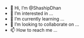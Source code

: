 - 👋 Hi, I’m @ShashipDhan
- 👀 I’m interested in ...
- 🌱 I’m currently learning ...
- 💞️ I’m looking to collaborate on ...
- 📫 How to reach me ...

<!---
ShashipDhan/ShashipDhan is a ✨ special ✨ repository because its `README.md` (this file) appears on your GitHub profile.
You can click the Preview link to take a look at your changes.
--->
